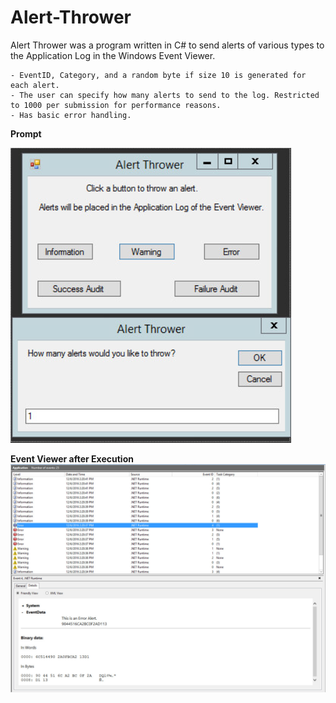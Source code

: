 # Alert-Thrower
Alert Thrower was a program written in C# to send alerts of various types to the Application Log in the Windows Event Viewer.

```
- EventID, Category, and a random byte if size 10 is generated for each alert. 
- The user can specify how many alerts to send to the log. Restricted to 1000 per submission for performance reasons. 
- Has basic error handling.
```

**Prompt**

![Alt text](https://raw.githubusercontent.com/zimmertr/Alert-Thrower/master/program.png "Program with Alert Box")

**Event Viewer after Execution**
![Alt text](https://raw.githubusercontent.com/zimmertr/Alert-Thrower/master/event_viewer.png "Event Viewer after using program")
